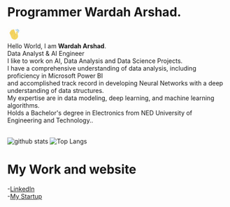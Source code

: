 # Programmer Wardah Arshad.
<img src="https://github.com/wardaharshad/wardaharshad/blob/main/Image/hello.gif" width="30"> <br />Hello World, I am <strong>Wardah Arshad</strong>.<br />
Data Analyst & AI Engineer<br/>
I like to work on AI, Data Analysis and Data Science Projects. <br/>
I have a comprehensive understanding of data analysis, including proficiency in Microsoft Power BI <br/>
and accomplished track record in developing Neural Networks with a deep understanding of data structures. <br/>
My expertise are in data modeling, deep learning, and machine learning algorithms. <br/>
Holds a Bachelor's degree in Electronics from NED University of Engineering and Technology..
<br/>
<br/>

![github stats](https://github-readme-stats.vercel.app/api?username=wardaharshad&hide=contribs,prs)
![Top Langs](https://github-readme-stats.vercel.app/api/top-langs/?username=wardaharshad&layout=compact&theme=radical)

# My Work and website
-[LinkedIn](https://www.linkedin.com/in/wardaharshad/)
<br />
-[My Startup](https://www.utech-edu.com)
<br />
